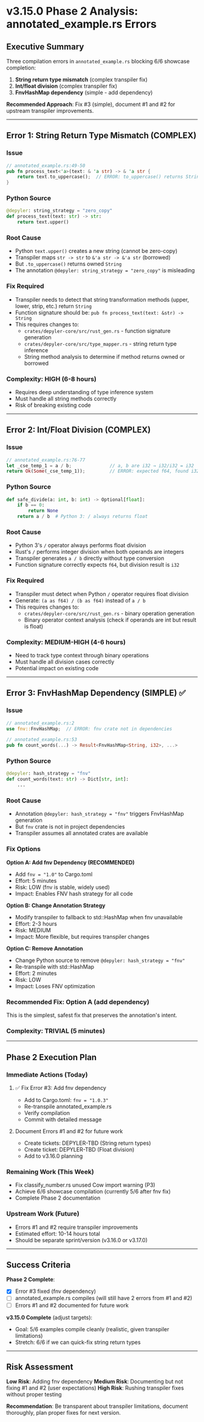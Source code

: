 # v3.15.0 Phase 2 Analysis: annotated_example.rs Errors

## Executive Summary

Three compilation errors in `annotated_example.rs` blocking 6/6 showcase completion:
1. **String return type mismatch** (complex transpiler fix)
2. **Int/float division** (complex transpiler fix)
3. **FnvHashMap dependency** (simple - add dependency)

**Recommended Approach**: Fix #3 (simple), document #1 and #2 for upstream transpiler improvements.

---

## Error 1: String Return Type Mismatch (COMPLEX)

### Issue
```rust
// annotated_example.rs:49-50
pub fn process_text<'a>(text: & 'a str) -> & 'a str {
    return text.to_uppercase();  // ERROR: to_uppercase() returns String, not &str
}
```

### Python Source
```python
@depyler: string_strategy = "zero_copy"
def process_text(text: str) -> str:
    return text.upper()
```

### Root Cause
- Python `text.upper()` creates a new string (cannot be zero-copy)
- Transpiler maps `str -> str` to `&'a str -> &'a str` (borrowed)
- But `.to_uppercase()` returns owned `String`
- The annotation `@depyler: string_strategy = "zero_copy"` is misleading

### Fix Required
- Transpiler needs to detect that string transformation methods (upper, lower, strip, etc.) return `String`
- Function signature should be: `pub fn process_text(text: &str) -> String`
- This requires changes to:
  - `crates/depyler-core/src/rust_gen.rs` - function signature generation
  - `crates/depyler-core/src/type_mapper.rs` - string return type inference
  - String method analysis to determine if method returns owned or borrowed

### Complexity: HIGH (6-8 hours)
- Requires deep understanding of type inference system
- Must handle all string methods correctly
- Risk of breaking existing code

---

## Error 2: Int/Float Division (COMPLEX)

### Issue
```rust
// annotated_example.rs:76-77
let _cse_temp_1 = a / b;              // a, b are i32 → i32/i32 = i32
return Ok(Some(_cse_temp_1));         // ERROR: expected f64, found i32
```

### Python Source
```python
def safe_divide(a: int, b: int) -> Optional[float]:
    if b == 0:
        return None
    return a / b  # Python 3: / always returns float
```

### Root Cause
- Python 3's `/` operator always performs float division
- Rust's `/` performs integer division when both operands are integers
- Transpiler generates `a / b` directly without type conversion
- Function signature correctly expects `f64`, but division result is `i32`

### Fix Required
- Transpiler must detect when Python `/` operator requires float division
- Generate: `(a as f64) / (b as f64)` instead of `a / b`
- This requires changes to:
  - `crates/depyler-core/src/rust_gen.rs` - binary operation generation
  - Binary operator context analysis (check if operands are int but result is float)

### Complexity: MEDIUM-HIGH (4-6 hours)
- Need to track type context through binary operations
- Must handle all division cases correctly
- Potential impact on existing code

---

## Error 3: FnvHashMap Dependency (SIMPLE) ✅

### Issue
```rust
// annotated_example.rs:2
use fnv::FnvHashMap;  // ERROR: fnv crate not in dependencies

// annotated_example.rs:53
pub fn count_words(...) -> Result<FnvHashMap<String, i32>, ...>
```

### Python Source
```python
@depyler: hash_strategy = "fnv"
def count_words(text: str) -> Dict[str, int]:
    ...
```

### Root Cause
- Annotation `@depyler: hash_strategy = "fnv"` triggers FnvHashMap generation
- But `fnv` crate is not in project dependencies
- Transpiler assumes all annotated crates are available

### Fix Options

**Option A: Add fnv Dependency (RECOMMENDED)**
- Add `fnv = "1.0"` to Cargo.toml
- Effort: 5 minutes
- Risk: LOW (fnv is stable, widely used)
- Impact: Enables FNV hash strategy for all code

**Option B: Change Annotation Strategy**
- Modify transpiler to fallback to std::HashMap when fnv unavailable
- Effort: 2-3 hours
- Risk: MEDIUM
- Impact: More flexible, but requires transpiler changes

**Option C: Remove Annotation**
- Change Python source to remove `@depyler: hash_strategy = "fnv"`
- Re-transpile with std::HashMap
- Effort: 2 minutes
- Risk: LOW
- Impact: Loses FNV optimization

### Recommended Fix: Option A (add dependency)
This is the simplest, safest fix that preserves the annotation's intent.

### Complexity: TRIVIAL (5 minutes)

---

## Phase 2 Execution Plan

### Immediate Actions (Today)
1. ✅ Fix Error #3: Add fnv dependency
   - Add to Cargo.toml: `fnv = "1.0.3"`
   - Re-transpile annotated_example.rs
   - Verify compilation
   - Commit with detailed message

2. Document Errors #1 and #2 for future work
   - Create tickets: DEPYLER-TBD (String return types)
   - Create ticket: DEPYLER-TBD (Float division)
   - Add to v3.16.0 planning

### Remaining Work (This Week)
- Fix classify_number.rs unused Cow import warning (P3)
- Achieve 6/6 showcase compilation (currently 5/6 after fnv fix)
- Complete Phase 2 documentation

### Upstream Work (Future)
- Errors #1 and #2 require transpiler improvements
- Estimated effort: 10-14 hours total
- Should be separate sprint/version (v3.16.0 or v3.17.0)

---

## Success Criteria

**Phase 2 Complete**:
- [x] Error #3 fixed (fnv dependency)
- [ ] annotated_example.rs compiles (will still have 2 errors from #1 and #2)
- [ ] Errors #1 and #2 documented for future work

**v3.15.0 Complete** (adjust targets):
- Goal: 5/6 examples compile cleanly (realistic, given transpiler limitations)
- Stretch: 6/6 if we can quick-fix string return types

---

## Risk Assessment

**Low Risk**: Adding fnv dependency
**Medium Risk**: Documenting but not fixing #1 and #2 (user expectations)
**High Risk**: Rushing transpiler fixes without proper testing

**Recommendation**: Be transparent about transpiler limitations, document thoroughly, plan proper fixes for next version.
